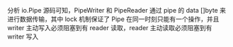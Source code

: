 分析 io.Pipe 源码可知，PipeWriter 和 PipeReader 通过 pipe 的 data []byte 来进行数据传输，其中 lock 机制保证了 Pipe 在同一时刻只能有一个操作，并且 writer 主动写入必须阻塞到有 reader 读取，reader 主动读取必须阻塞到有 writer 写入